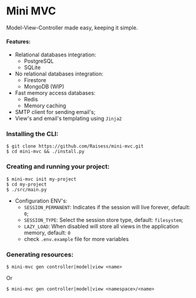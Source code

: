 # Mini MVC

Model-View-Controller made easy, keeping it simple.

#### Features:

- Relational databases integration:
    - PostgreSQL
    - SQLite
- No relational databases integration:
    - Firestore
    - MongoDB (WIP)
- Fast memory access databases:
    - Redis
    - Memory caching
- SMTP client for sending email's;
- View's and email's templating using `Jinja2`

### Installing the CLI:

```shell
$ git clone https://github.com/Raisess/mini-mvc.git
$ cd mini-mvc && ./install.py
```

### Creating and running your project:

```shell
$ mini-mvc init my-project
$ cd my-project
$ ./src/main.py
```

- Configuration ENV's:
    - `SESSION_PERMANENT`: Indicates if the session will live forever, default: `0`;
    - `SESSION_TYPE`: Select the session store type, default: `filesystem`;
    - `LAZY_LOAD`: When disabled will store all views in the application memory, default: `0`
    - check `.env.example` file for more variables

### Generating resources:

```shell
$ mini-mvc gen controller|model|view <name>
```

Or

```shell
$ mini-mvc gen controller|model|view <namespace>/<name>
```

